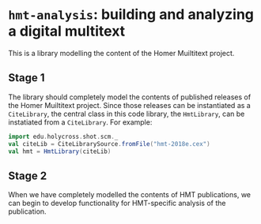 # `hmt-analysis`: building and analyzing a digital multitext

This is a library modelling the content of the Homer Muiltitext project.


## Stage 1

The library should completely model the  contents of published releases of the Homer Muiltitext  project.  Since those releases can be instantiated as a `CiteLibrary`, the central class in this code library, the `HmtLibrary`, can be instatiated from a `CiteLibrary`.  For example:

```scala
import edu.holycross.shot.scm._
val citeLib = CiteLibrarySource.fromFile("hmt-2018e.cex")
val hmt = HmtLibrary(citeLib)
```


## Stage 2

When we have completely modelled the contents of HMT publications, we can begin to develop functionality for HMT-specific analysis of the publication.
